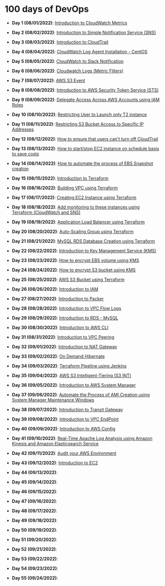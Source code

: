 # 100 days of DevOps

* **Day 1 (08/01/2022)**: [Introduction to CloudWatch Metrics](https://github.com/AnshMittal1811/100daysofdevops/tree/main/001_Intro_to_CloudWatch_Metrics)

* **Day 2 (08/02/2022)**: [Introduction to Simple Notification Service (SNS)](https://github.com/AnshMittal1811/100daysofdevops/tree/main/002_Intro_to_SNS)

* **Day 3 (08/03/2022)**: [Introduction to CloudTrail](https://github.com/AnshMittal1811/100daysofdevops/tree/main/003_Intro_to_CloudTrail)

* **Day 4 (08/04/2022)**: [CloudWatch Log Agent Installation - CentOS](https://github.com/AnshMittal1811/100daysofdevops/tree/main/004_CloudWatch_Log_Agent_Installation)

* **Day 5 (08/05/2022)**: [CloudWatch to Slack Notification](https://github.com/AnshMittal1811/100daysofdevops/tree/main/005_CloudWatch2Slack_Notification)

* **Day 6 (08/06/2022)**: [Cloudwatch Logs (Metric Filters)](https://github.com/AnshMittal1811/100daysofdevops/tree/main/006_CloudWatch_Logs_Metric_Filters)

* **Day 7 (08/07/2022)**: [AWS S3 Event](https://github.com/AnshMittal1811/100daysofdevops/tree/main/007_AWS_S3_Event)

* **Day 8 (08/08/2022)**: [Introduction to AWS Security Token Service (STS)](https://github.com/AnshMittal1811/100daysofdevops/tree/main/008_Intro_to_AWS_STS)

* **Day 9 (08/09/2022)**: [Delegate Access Across AWS Accounts using IAM Roles](https://github.com/AnshMittal1811/100daysofdevops/tree/main/009_Delegate_Access_across_AWS_Acc_using_IAM_roles)

* **Day 10 (08/10/2022)**: [Restricting User to Launch only T2 instance](https://github.com/AnshMittal1811/100daysofdevops/tree/main/010_Restricting_user_launch_only_t2_instance)

* **Day 11 (08/11/2022)**: [Restricting S3 Bucket Access to Specific IP Addresses](https://github.com/AnshMittal1811/100daysofdevops/tree/main/011_Restricting_S3_bucket_Access_to_Specific_IP_address)

* **Day 12 (08/12/2022)**: [How to ensure that users can't turn off CloudTrail](https://github.com/AnshMittal1811/100daysofdevops/tree/main/012_Ensuring_Users_Cant_Turn_Off_CloudTrail)

* **Day 13 (08/13/2022)**: [How to start/stop EC2 instance on schedule basis to save costs](https://github.com/AnshMittal1811/100daysofdevops/tree/main/013_Starting_Stopping_EC2_instance_scheduled)

* **Day 14 (08/14/2022)**: [How to automate the process of EBS Snapshot creation](https://github.com/AnshMittal1811/100daysofdevops/tree/main/014_Automating_EBS_Snapshot_Creation)

* **Day 15 (08/15/2022)**: [Introduction to Terraform](https://github.com/AnshMittal1811/100daysofdevops/tree/main/015_Intro_to_Terraform)

* **Day 16 (08/16/2022)**: [Building VPC using Terraform](https://github.com/AnshMittal1811/100daysofdevops/tree/main/016_Building_VPC_using_Terraform)

* **Day 17 (08/17/2022)**: [Creating EC2 Instance using Terraform](https://github.com/AnshMittal1811/100daysofdevops/tree/main/017_Creating_EC2_Instance_using_Terraform)

* **Day 18 (08/18/2022)**: [Add monitoring to these instances using Terraform (CloudWatch and SNS)](https://github.com/AnshMittal1811/100daysofdevops/tree/main/018_Monitoring_Instances_using_Terraform_CloudWatch_and_SNS)

* **Day 19 (08/19/2022)**: [Application Load Balancer using Terraform](https://github.com/AnshMittal1811/100daysofdevops/tree/main/019_Application_Load_Balancer_using_Terraform)

* **Day 20 (08/20/2022)**: [Auto-Scaling Group using Terraform](https://github.com/AnshMittal1811/100daysofdevops/tree/main/020_Autoscaling_Group_using_Terraform)

* **Day 21 (08/21/2022)**: [MySQL RDS Database Creation using Terraform](https://github.com/AnshMittal1811/100daysofdevops/tree/main/021_MySQL_RDS_Database_Creation_using_Terraform)

* **Day 22 (08/22/2022)**: [Introduction to Key Management Service (KMS)](https://github.com/AnshMittal1811/100daysofdevops/tree/main/022_Intro_to_KMS)

* **Day 23 (08/23/2022)**: [How to encrypt EBS volume using KMS](https://github.com/AnshMittal1811/100daysofdevops/tree/main/023_Encrypting_EBS_Volume_using_KMS)

* **Day 24 (08/24/2022)**: [How to encrypt S3 bucket using KMS](https://github.com/AnshMittal1811/100daysofdevops/tree/main/024_Encrypting_S3_Bucket_using_KMS)

* **Day 25 (08/25/2022)**: [AWS S3 Bucket using Terraform](https://github.com/AnshMittal1811/100daysofdevops/tree/main/025_AWS_S3_Bucket_using_Terraform)

* **Day 26 (08/26/2022)**: [Introduction to IAM](https://github.com/AnshMittal1811/100daysofdevops/tree/main/026_Intro_to_IAM)

* **Day 27 (08/27/2022)**: [Introduction to Packer](https://github.com/AnshMittal1811/100daysofdevops/tree/main/027_Intro_to_Packer)

* **Day 28 (08/28/2022)**: [Introduction to VPC Flow Logs](https://github.com/AnshMittal1811/100daysofdevops/tree/main/028_Intro_to_VPC_Flow_Logs)

* **Day 29 (08/29/2022)**: [Introduction to RDS - MySQL](https://github.com/AnshMittal1811/100daysofdevops/tree/main/029_Intro_to_RDS_MySQL)

* **Day 30 (08/30/2022)**: [Introduction to AWS CLI](https://github.com/AnshMittal1811/100daysofdevops/tree/main/030_Intro_to_AWS_CLI)

* **Day 31 (08/31/2022)**: [Introduction to VPC Peering](https://github.com/AnshMittal1811/100daysofdevops/tree/main/031_Intro_to_VPC_Peering)

* **Day 32 (09/01/2022)**: [Introduction to NAT Gateway](https://github.com/AnshMittal1811/100daysofdevops/tree/main/032_Intro_to_NAT_Gateway)

* **Day 33 (09/02/2022)**: [On Demand Hibernate](https://github.com/AnshMittal1811/100daysofdevops/tree/main/033_On_Demand_Hibernate)

* **Day 34 (09/03/2022)**: [Terraform Pipeline using Jenkins](https://github.com/AnshMittal1811/100daysofdevops/tree/main/034_Terraform_Pipeline_using_Jenkins)

* **Day 35 (09/04/2022)**: [AWS S3 Intelligent-Tiering (S3 INT)](https://github.com/AnshMittal1811/100daysofdevops/tree/main/035_AWS_S3_Intelligent_Tiering_S3_INT)

* **Day 36 (09/05/2022)**: [Introduction to AWS System Manager](https://github.com/AnshMittal1811/100daysofdevops/tree/main/036_Intro_to_AWS_System_Manager)

* **Day 37 (09/06/2022)**: [Automate the Process of AMI Creation using System Manager Maintenance Windows](https://github.com/AnshMittal1811/100daysofdevops/tree/main/037_Automating_AMI_Creation_using_System_Manager)

* **Day 38 (09/07/2022)**: [Introduction to Transit Gateway](https://github.com/AnshMittal1811/100daysofdevops/tree/main/038_Intro_to_Transit_Gateway)

* **Day 39 (09/08/2022)**: [Introduction to VPC EndPoint](https://github.com/AnshMittal1811/100daysofdevops/tree/main/039_Intro_to_VPC_Endpoint)

* **Day 40 (09/09/2022)**: [Introduction to AWS Config](https://github.com/AnshMittal1811/100daysofdevops/tree/main/040_Intro_to_AWS_Config)

* **Day 41 (09/10/2022)**: [Real-Time Apache Log Analysis using Amazon Kinesis and Amazon Elasticsearch Service](https://github.com/AnshMittal1811/100daysofdevops/tree/main/041_Realtime_Apache_Log_Analysis_using_Amazon_Kinesis_n_Elasticsearch_Service)

* **Day 42 (09/11/2022)**: [Audit your AWS Environment](https://github.com/AnshMittal1811/100daysofdevops/tree/main/042_Auditing_AWS_Environment)

* **Day 43 (09/12/2022)**: [Introduction to EC2](https://github.com/AnshMittal1811/100daysofdevops/tree/main/043_Intro_to_EC2)

* **Day 44 (09/13/2022)**:

* **Day 45 (09/14/2022)**:

* **Day 46 (09/15/2022)**: 

* **Day 47 (09/16/2022)**: 

* **Day 48 (09/17/2022)**:

* **Day 49 (09/18/2022)**:

* **Day 50 (09/19/2022)**:

* **Day 51 (09/20/2022)**:

* **Day 52 (09/21/2022)**:

* **Day 53 (09/22/2022)**:

* **Day 54 (09/23/2022)**:

* **Day 55 (09/24/2022)**:








